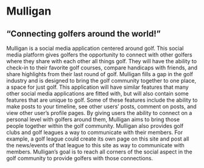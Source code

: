# Mulligan
## “Connecting golfers around the world!”
Mulligan is a social media application centered around golf. This social media platform gives golfers the opportunity to connect with other golfers where they share with each other all things golf. They will have the ability to check-in to their favorite golf courses, compare handicaps with friends, and share highlights from their last round of golf. 
Mulligan fills a gap in the golf industry and is designed to bring the golf community together to one place, a space for just golf. This application will have similar features that many other social media applications are fitted with, but will also contain some features that are unique to golf. Some of these features include the ability to make posts to your timeline, see other users’ posts, comment on posts, and view other user’s profile pages. By giving users the ability to connect on a personal level with golfers around them, Mulligan aims to bring those people together within the golf community.
Mulligan also provides golf clubs and golf leagues a way to communicate with their members. For example, a golf league could create its own page on this site and post all the news/events of that league to this site as way to communicate with members. Mulligan’s goal is to reach all corners of the social aspect in the golf community to provide golfers with those connections.
